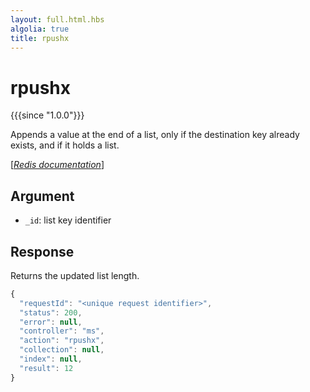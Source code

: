 ```yaml
---
layout: full.html.hbs
algolia: true
title: rpushx
---
```



# rpushx

{{{since "1.0.0"}}}

Appends a value at the end of a list, only if the destination key already exists, and if it holds a list.

[[_Redis documentation_]](https://redis.io/commands/rpushx)


## Argument

* `_id`: list key identifier


## Response

Returns the updated list length.

```javascript
{
  "requestId": "<unique request identifier>",
  "status": 200,
  "error": null,
  "controller": "ms",
  "action": "rpushx",
  "collection": null,
  "index": null,
  "result": 12
}
```
